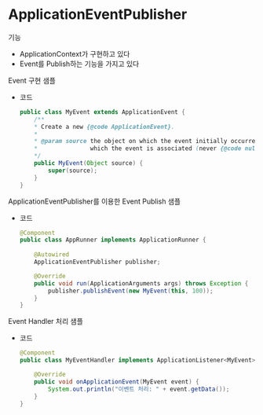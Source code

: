 # ApplicationEventPublisher

기능
- ApplicationContext가 구현하고 있다
- Event를 Publish하는 기능을 가지고 있다


Event 구현 샘플
- 코드
    ```java
    public class MyEvent extends ApplicationEvent {
        /**
        * Create a new {@code ApplicationEvent}.
        *
        * @param source the object on which the event initially occurred or with
        *               which the event is associated (never {@code null})
        */
        public MyEvent(Object source) {
            super(source);
        }
    }
    ```

ApplicationEventPublisher를 이용한 Event Publish 샘플
- 코드
    ```java
    @Component
    public class AppRunner implements ApplicationRunner {
        
        @Autowired
        ApplicationEventPublisher publisher;

        @Override
        public void run(ApplicationArguments args) throws Exception {
            publisher.publishEvent(new MyEvent(this, 100));
        }
    }
    ```

Event Handler 처리 샘플
- 코드
    ```java
    @Component 
    public class MyEventHandler implements ApplicationListener<MyEvent> {

        @Override
        public void onApplicationEvent(MyEvent event) {
            System.out.println("이벤트 처리: " + event.getData());
        }
    }
    ```
